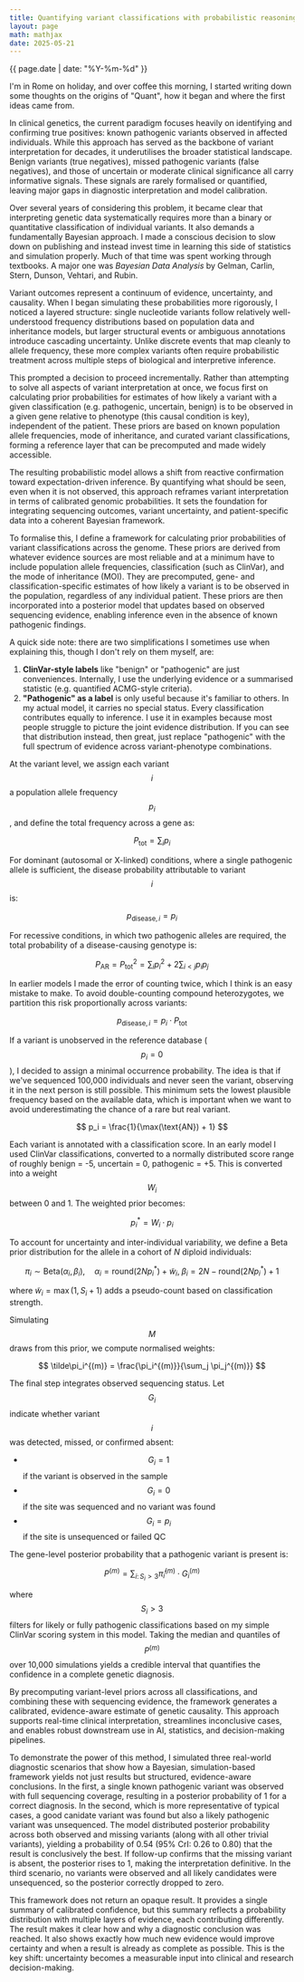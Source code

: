 ```yaml
---
title: Quantifying variant classifications with probabilistic reasoning
layout: page
math: mathjax
date: 2025-05-21
---
```


<p>{{ page.date | date: "%Y-%m-%d" }}</p>

I'm in Rome on holiday, and over coffee this morning, I started writing down some thoughts on the origins of "Quant", how it began and where the first ideas came from.

In clinical genetics, the current paradigm focuses heavily on identifying and confirming true positives: known pathogenic variants observed in affected individuals. While this approach has served as the backbone of variant interpretation for decades, it underutilises the broader statistical landscape. Benign variants (true negatives), missed pathogenic variants (false negatives), and those of uncertain or moderate clinical significance all carry informative signals. These signals are rarely formalised or quantified, leaving major gaps in diagnostic interpretation and model calibration.

Over several years of considering this problem, it became clear that interpreting genetic data systematically requires 
more than a binary or quantitative classification of individual variants. 
It also demands a fundamentally Bayesian approach. 
I made a conscious decision to slow down on publishing and instead invest time in learning this side of statistics and simulation properly. 
Much of that time was spent working through textbooks. 
A major one was *Bayesian Data Analysis* by Gelman, Carlin, Stern, Dunson, Vehtari, and Rubin.

Variant outcomes represent a continuum of evidence, uncertainty, and causality. When I began simulating these probabilities more rigorously, I noticed a layered structure: single nucleotide variants follow relatively well-understood frequency distributions based on population data and inheritance models, but larger structural events or ambiguous annotations introduce cascading uncertainty. Unlike discrete events that map cleanly to allele frequency, these more complex variants often require probabilistic treatment across multiple steps of biological and interpretive inference.

This prompted a decision to proceed incrementally. Rather than attempting to solve all aspects of variant interpretation at once, we focus first on calculating prior probabilities for estimates of how likely a variant with a given classification (e.g. pathogenic, uncertain, benign) is to be observed in a given gene relative to phenotype (this causal condition is key), independent of the patient. These priors are based on known population allele frequencies, mode of inheritance, and curated variant classifications, forming a reference layer that can be precomputed and made widely accessible.

The resulting probabilistic model allows a shift from reactive confirmation toward expectation-driven inference. By quantifying what should be seen, even when it is not observed, this approach reframes variant interpretation in terms of calibrated genomic probabilities. It sets the foundation for integrating sequencing outcomes, variant uncertainty, and patient-specific data into a coherent Bayesian framework.

To formalise this, I define a framework for calculating prior probabilities of variant classifications across the genome. These priors are derived from whatever evidence sources are most reliable and at a minimum have to include population allele frequencies, classification (such as ClinVar), and the mode of inheritance (MOI). They are precomputed, gene- and classification-specific estimates of how likely a variant is to be observed in the population, regardless of any individual patient. These priors are then incorporated into a posterior model that updates based on observed sequencing evidence, enabling inference even in the absence of known pathogenic findings.

A quick side note: there are two simplifications I sometimes use when explaining this, though I don't rely on them myself, are:
1. **ClinVar-style labels** like "benign" or "pathogenic" are just conveniences. Internally, I use the underlying evidence or a summarised statistic (e.g. quantified ACMG-style criteria).
2. **"Pathogenic" as a label** is only useful because it's familiar to others. In my actual model, it carries no special status. Every classification contributes equally to inference. I use it in examples because most people struggle to picture the joint evidence distribution. If you can see that distribution instead, then great, just replace "pathogenic" with the full spectrum of evidence across variant-phenotype combinations.

At the variant level, we assign each variant $$i$$ a population allele frequency $$p_i$$, and define the total frequency across a gene as:

$$
P_{\text{tot}} = \sum_i p_i
$$

For dominant (autosomal or X-linked) conditions, where a single pathogenic allele is sufficient, the disease probability attributable to variant $$i$$ is:

$$
p_{\text{disease},i} = p_i
$$

For recessive conditions, in which two pathogenic alleles are required, the total probability of a disease-causing genotype is:

$$
P_{\text{AR}} = P_{\text{tot}}^2 = \sum_i p_i^2 + 2\sum_{i < j} p_i p_j
$$

In earlier models I made the error of counting twice, which I think is an easy mistake to make.
To avoid double-counting compound heterozygotes, we partition this risk proportionally across variants:

$$
p_{\text{disease},i} = p_i \cdot P_{\text{tot}}
$$

If a variant is unobserved in the reference database ($$p_i = 0$$), I decided to assign a minimal occurrence probability. 
The idea is that if we've sequenced 100,000 individuals and never seen the variant, observing it in the next person is still possible. 
This minimum sets the lowest plausible frequency based on the available data, which is important when we want to avoid underestimating the chance of a rare but real variant.

$$
p_i = \frac{1}{\max(\text{AN}) + 1}
$$

Each variant is annotated with a classification score. In an early model I used ClinVar classifications, converted to a normally distributed score range of roughly benign = -5, uncertain = 0, pathogenic = +5. 
This is converted into a weight $$W_i$$ between 0 and 1. The weighted prior becomes:

$$
p_i^\ast = W_i \cdot p_i
$$

To account for uncertainty and inter-individual variability, we define a Beta prior distribution for the allele in a cohort of $N$ diploid individuals:

$$
\pi_i \sim \text{Beta}(\alpha_i, \beta_i), \quad \alpha_i = \text{round}(2Np_i^\ast) + \tilde w_i,\; \beta_i = 2N - \text{round}(2Np_i^\ast) + 1
$$

where $\tilde w_i = \max(1, S_i + 1)$ adds a pseudo-count based on classification strength.

Simulating $$M$$ draws from this prior, we compute normalised weights:

$$
\tilde\pi_i^{(m)} = \frac{\pi_i^{(m)}}{\sum_j \pi_j^{(m)}}
$$

The final step integrates observed sequencing status. Let $$G_i$$ indicate whether variant $$i$$ was detected, missed, or confirmed absent:

* $$G_i = 1$$ if the variant is observed in the sample
* $$G_i = 0$$ if the site was sequenced and no variant was found
* $$G_i = p_i$$ if the site is unsequenced or failed QC

The gene-level posterior probability that a pathogenic variant is present is:

$$
P^{(m)} = \sum_{i:\,S_i > 3} \tilde\pi_i^{(m)} \cdot G_i^{(m)}
$$

where $$S_i > 3$$ filters for likely or fully pathogenic classifications based on my simple ClinVar scoring system in this model. 
Taking the median and quantiles of $$P^{(m)}$$ over 10,000 simulations yields a credible interval that quantifies the confidence in a complete genetic diagnosis.

By precomputing variant-level priors across all classifications, and combining these with sequencing evidence, the framework generates a calibrated, evidence-aware estimate of genetic causality. This approach supports real-time clinical interpretation, streamlines inconclusive cases, and enables robust downstream use in AI, statistics, and decision-making pipelines.

To demonstrate the power of this method, I simulated three real-world diagnostic scenarios that show how a Bayesian, simulation-based framework yields not just results but structured, evidence-aware conclusions. 
In the first, a single known pathogenic variant was observed with full sequencing coverage, resulting in a posterior probability of 1 for a correct diagnosis. 
In the second, which is more representative of typical cases, a good canidate variant was found but also a likely pathogenic variant was unsequenced. 
The model distributed posterior probability across both observed and missing variants (along with all other trivial variants), yielding a probability of 0.54 (95% CrI: 0.26 to 0.80) that the result is conclusively the best. 
If follow-up confirms that the missing variant is absent, the posterior rises to 1, making the interpretation definitive. 
In the third scenario, no variants were observed and all likely candidates were unsequenced, so the posterior correctly dropped to zero. 

This framework does not return an opaque result. 
It provides a single summary of calibrated confidence, but this summary reflects a probability distribution with multiple layers of evidence, each contributing differently. 
The result makes it clear how and why a diagnostic conclusion was reached. 
It also shows exactly how much new evidence would improve certainty and when a result is already as complete as possible. 
This is the key shift: uncertainty becomes a measurable input into clinical and research decision-making.

